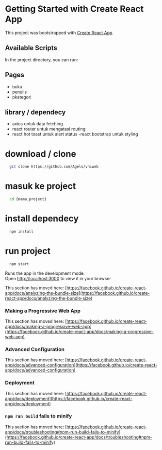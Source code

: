 # Getting Started with Create React App

This project was bootstrapped with [Create React App](https://github.com/facebook/create-react-app).

## Available Scripts

In the project directory, you can run:

## Pages

 - buku
 - penulis
 - pkategori
 
## library / dependecy
- axios untuk data fetching
- react router untuk mengatasi routing
- react hot toast untuk alert status
-react bootstrap untuk styling

# download / clone

```bash
  git clone https://github.com/Agels/vhiweb
```
# masuk ke project

```bash
  cd {nama_project}
```


# install dependecy

```bash
  npm install
```

# run project
```bash
  npm start
```

Runs the app in the development mode.\
Open [http://localhost:3000](http://localhost:3000) to view it in your browser



This section has moved here: [https://facebook.github.io/create-react-app/docs/analyzing-the-bundle-size](https://facebook.github.io/create-react-app/docs/analyzing-the-bundle-size)

### Making a Progressive Web App

This section has moved here: [https://facebook.github.io/create-react-app/docs/making-a-progressive-web-app](https://facebook.github.io/create-react-app/docs/making-a-progressive-web-app)

### Advanced Configuration

This section has moved here: [https://facebook.github.io/create-react-app/docs/advanced-configuration](https://facebook.github.io/create-react-app/docs/advanced-configuration)

### Deployment

This section has moved here: [https://facebook.github.io/create-react-app/docs/deployment](https://facebook.github.io/create-react-app/docs/deployment)

### `npm run build` fails to minify

This section has moved here: [https://facebook.github.io/create-react-app/docs/troubleshooting#npm-run-build-fails-to-minify](https://facebook.github.io/create-react-app/docs/troubleshooting#npm-run-build-fails-to-minify)
